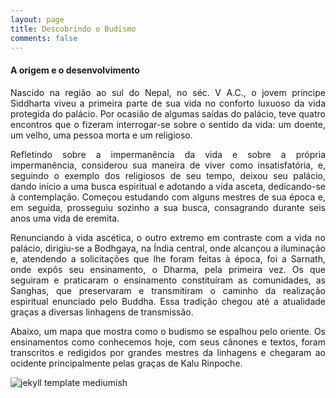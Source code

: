 ```yaml
---
layout: page
title: Descobrindo o Budismo
comments: false
---
```


#### A origem e o desenvolvimento


<p align="justify">   Nascido na região ao sul do Nepal, no séc. V A.C., o jovem príncipe Siddharta viveu a primeira parte de sua vida no conforto luxuoso da vida protegida do palácio. Por ocasião de algumas saídas do palácio, teve quatro encontros que o fizeram interrogar-se sobre o sentido da vida: um doente, um velho, uma pessoa morta e um religioso.</p>
<p align="justify">   Refletindo sobre a impermanência da vida e sobre a própria impermanência, considerou sua maneira de viver como insatisfatória, e, seguindo o exemplo dos religiosos de seu tempo, deixou seu palácio, dando início a uma busca espiritual e adotando a vida asceta, dedicando-se à contemplação. Começou estudando com alguns mestres de sua época e, em seguida, prosseguiu sozinho a sua busca, consagrando durante seis anos uma vida de eremita.</p>
<p align="justify">   Renunciando à vida ascética, o outro extremo em contraste com a vida no palácio, dirigiu-se a Bodhgaya, na Índia central, onde alcançou a iluminação e, atendendo a solicitações que lhe foram feitas à época, foi a Sarnath, onde expôs seu ensinamento, o Dharma, pela primeira vez. Os que seguiram e praticaram o ensinamento constituíram as comunidades, as Sanghas, que preservaram e transmitiram o caminho da realização espiritual enunciado pelo Buddha. Essa tradição chegou até a atualidade graças a diversas linhagens de transmissão.</p>
<p align="justify">   Abaixo, um mapa que mostra como o budismo se espalhou pelo oriente. Os ensinamentos como conhecemos hoje, com seus cânones e textos, foram transcritos e redigidos por grandes mestres da linhagens e chegaram ao ocidente principalmente pelas graças de Kalu Rinpoche.</p>

![jekyll template mediumish]({{site.baseurl}}/assets/images/map.png)

